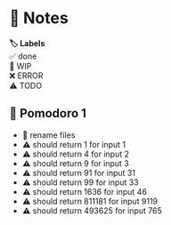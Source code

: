# 📝 Notes

**🏷️ Labels**  
✅ done  
🚧 WIP  
❌ ERROR  
⚠ TODO

## 🍅 Pomodoro 1

- 🚧 rename files
- ⚠ should return 1 for input 1
- ⚠ should return 4 for input 2
- ⚠ should return 9 for input 3
- ⚠ should return 91 for input 31
- ⚠ should return 99 for input 33
- ⚠ should return 1636 for input 46
- ⚠ should return 811181 for input 9119
- ⚠ should return 493625 for input 765

